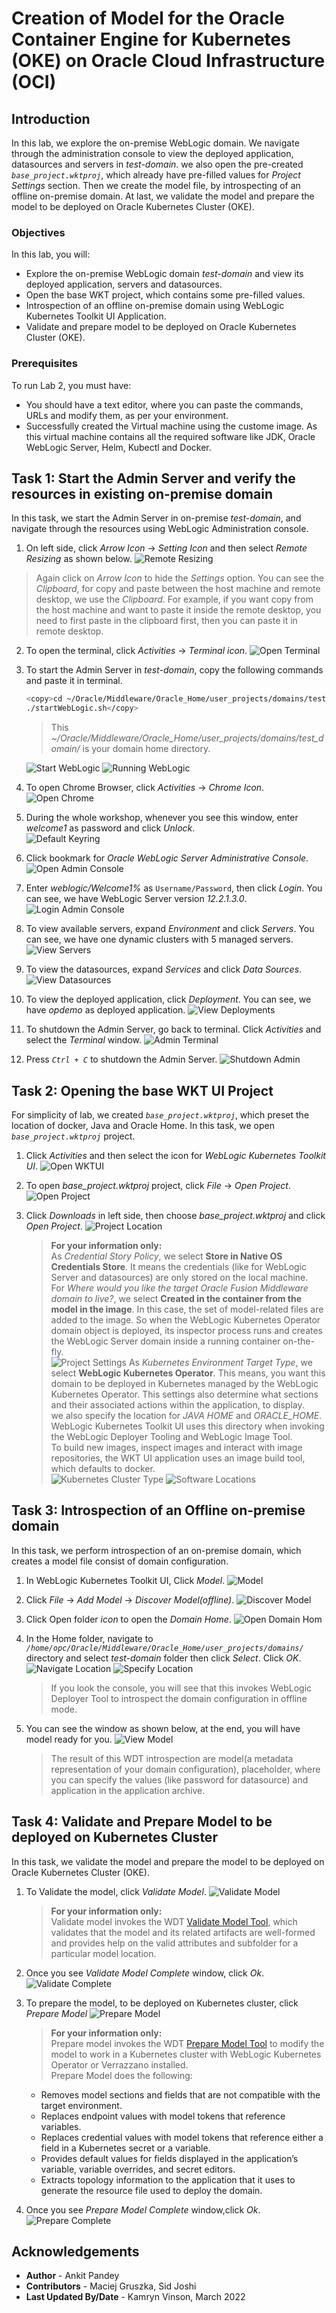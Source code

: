 # Creation of Model for the Oracle Container Engine for Kubernetes (OKE) on Oracle Cloud Infrastructure (OCI)
## Introduction

In this lab, we explore the on-premise WebLogic domain. We navigate through the administration console to view the deployed application, datasources and servers in *test-domain*. we also open the pre-created *`base_project.wktproj`*, which already have pre-filled values for *Project Settings* section. Then we create the model file, by introspecting of an offline on-premise domain. At last, we validate the model and prepare the model to be deployed on Oracle Kubernetes Cluster (OKE).

### Objectives

In this lab, you will:

* Explore the on-premise WebLogic domain *test-domain* and view its deployed application, servers and datasources.
* Open the base WKT project, which contains some pre-filled values.
* Introspection of an offline on-premise domain using WebLogic Kubernetes Toolkit UI Application.
* Validate and prepare model to be deployed on Oracle Kubernetes Cluster (OKE). 

### Prerequisites

To run Lab 2, you must have:
* You should have a text editor, where you can paste the commands, URLs and modify them, as per your environment.
* Successfully created the Virtual machine using the custome image. As this virtual machine contains all the required software like JDK, Oracle WebLogic Server, Helm, Kubectl and Docker.


## Task 1: Start the Admin Server and verify the resources in existing on-premise domain

In this task, we start the Admin Server in on-premise *test-domain*, and navigate through the resources using WebLogic Administration console.

1. On left side, click *Arrow Icon* -> *Setting Icon* and then select *Remote Resizing* as shown below.
    ![Remote Resizing](images/RemoteResizing.png)
 > Again click on *Arrow Icon* to hide the *Settings* option. You can see the *Clipboard*, for copy and paste between the host machine and remote desktop, we use the *Clipboard*. For example, if you want copy from the host machine and want to paste it inside the remote desktop, you need to first paste in the clipboard first, then you can paste it in remote desktop.

2. To open the terminal, click *Activities* -> *Terminal icon*.
    ![Open Terminal](images/OpenTerminal.png)
 
3. To start the Admin Server in *test-domain*, copy the following commands and paste it in terminal.
    ````bash
    <copy>cd ~/Oracle/Middleware/Oracle_Home/user_projects/domains/test_domain/bin/
    ./startWebLogic.sh</copy>
    ````
    > This *~/Oracle/Middleware/Oracle_Home/user_projects/domains/test_domain/* is your domain home directory. 

    ![Start WebLogic](images/StartWebLogic.png)
    ![Running WebLogic](images/RunningWebLogic.png)

4. To open Chrome Browser, click *Activities* -> *Chrome Icon*.
    ![Open Chrome](images/OpenChrome.png)

5. During the whole workshop, whenever you see this window, enter *welcome1* as password and click *Unlock*.   
    ![Default Keyring](images/DefaultKeyring.png)

6. Click bookmark for *Oracle WebLogic Server Administrative Console*.
    ![Open Admin Console](images/OpenAdminConsole.png)
    
7. Enter *weblogic/Welcome1%* as `Username/Password`, then click *Login*. You can see, we have WebLogic Server version *12.2.1.3.0*.   
    ![Login Admin Console](images/LoginAdminConsole.png)

8. To view available servers, expand *Environment* and click *Servers*. You can see, we have one dynamic clusters with 5 managed servers. 
    ![View Servers](images/ViewServers.png)

9. To view the datasources, expand *Services* and click *Data Sources*.
    ![View Datasources](images/ViewDatasources.png)

10. To view the deployed application, click *Deployment*. You can see, we have *opdemo* as deployed application.
    ![View Deployments](images/ViewDeployments.png)

11. To shutdown the Admin Server, go back to terminal. Click *Activities* and select the *Terminal* window.
    ![Admin Terminal](images/AdminTerminal.png)

12. Press *`Ctrl + C`* to shutdown the Admin Server.
    ![Shutdown Admin](images/ShutdownAdmin.png)


## Task 2: Opening the base WKT UI Project

For simplicity of lab, we created *`base_project.wktproj`*, which preset the location of docker, Java and Oracle Home. In this task, we open  *`base_project.wktproj`* project.

1. Click *Activities* and then select the icon for *WebLogic Kubernetes Toolkit UI*.
    ![Open WKTUI](images/OpenWKTUI.png)

2. To open *base_project.wktproj* project, click *File* -> *Open Project*. 
    ![Open Project](images/OpenProject.png)

3. Click *Downloads* in left side, then choose *base_project.wktproj* and click *Open Project*.
    ![Project Location](images/ProjectLocation.png)

    > **For your information only:**<br>
    > As *Credential Story Policy*, we select **Store in Native OS Credentials Store**. It means the credentials (like for WebLogic Server and datasources) are only stored on the local machine.<br>
    > For *Where would you like the target Oracle Fusion Middleware domain to live?*, we select **Created in the container from the model in the image**. In this case, the set of model-related files are added to the image. So when the WebLogic Kubernetes Operator domain object is deployed, its inspector process runs and creates the WebLogic Server domain inside a running container on-the-fly.<br>
    ![Project Settings](images/ProjectSettings.png)
    > As *Kubernetes Environment Target Type*, we select **WebLogic Kubernetes Operator**. This means, you want this domain to be deployed in Kubernetes managed by the WebLogic Kubernetes Operator. This settings also determine what sections and their associated actions within the application, to display.<br>
    > we also specify the location for *JAVA HOME* and *ORACLE_HOME*. WebLogic Kubernetes Toolkit UI uses this directory when invoking the WebLogic Deployer Tooling and WebLogic Image Tool. <br>
    > To build new images, inspect images and interact with image repositories, the WKT UI application uses an image build tool, which defaults to docker.<br>
    ![Kubernetes Cluster Type](images/KubernetesClusterType.png)
    ![Software Locations](images/SoftwareLocations.png)


## Task 3: Introspection of an Offline on-premise domain 

In this task, we perform introspection of an on-premise domain, which creates a model file consist of domain configuration.

1. In WebLogic Kubernetes Toolkit UI, Click *Model*.
    ![Model](images/Model.png)

2. Click *File* -> *Add Model* -> *Discover Model(offline)*.
    ![Discover Model](images/DiscoverModel.png)

3. Click Open folder *icon* to open the *Domain Home*.
    ![Open Domain Hom](images/OpenDomainHome.png)

4. In the Home folder, navigate to *`/home/opc/Oracle/Middleware/Oracle_Home/user_projects/domains/`* directory and select *test-domain* folder then  click *Select*. Click *OK*.
    ![Navigate Location](images/NavigateLocation.png)
    ![Specify Location](images/SpecifyLocation.png)
    > If you look the console, you will see that this invokes WebLogic Deployer Tool to introspect the domain configuration in offline mode. 

5. You can see the window as shown below, at the end, you will have model ready for you.
    ![View Model](images/ViewModel.png)

    > The result of this WDT introspection are model(a metadata representation of your domain configuration), placeholder, where you can specify the values (like password for datasource) and application in the application archive.

## Task 4: Validate and Prepare Model to be deployed on Kubernetes Cluster

In this task, we validate the model and prepare the model to be deployed on Oracle Kubernetes Cluster (OKE).

1. To Validate the model, click *Validate Model*.
    ![Validate Model](images/ValidateModel.png)
    > **For your information only:**<br>
    > Validate model invokes the WDT [Validate Model Tool](https://oracle.github.io/weblogic-deploy-tooling/userguide/tools/validate/), which validates that the model and its related artifacts  are well-formed and provides help on the valid attributes and subfolder for a particular model location.

2. Once you see *Validate Model Complete* window, click *Ok*.
    ![Validate Complete](images/ValidateComplete.png)

3. To prepare the model, to be deployed on Kubernetes cluster, click *Prepare Model*
    ![Prepare Model](images/PrepareModel.png)
    > **For your information only:**<br>
    > Prepare model invokes the WDT [Prepare Model Tool](https://oracle.github.io/weblogic-deploy-tooling/userguide/tools/prepare/) to modify the model to work in a Kubernetes cluster with WebLogic Kubernetes Operator or Verrazzano installed.<br>
    > Prepare Model does the following:
    * Removes model sections and fields that are not compatible with the target environment.
    * Replaces endpoint values with model tokens that reference variables.
    * Replaces credential values with model tokens that reference either a field in a Kubernetes secret or a variable.
    * Provides default values for fields displayed in the application’s variable, variable overrides, and secret editors.
    * Extracts topology information to the application that it uses to generate the resource file used to deploy the domain.

4. Once you see *Prepare Model Complete* window,click *Ok*.
    ![Prepare Complete](images/PrepareComplete.png)


## Acknowledgements

* **Author** -  Ankit Pandey
* **Contributors** - Maciej Gruszka, Sid Joshi
* **Last Updated By/Date** - Kamryn Vinson, March 2022